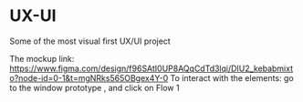 # UX-UI
Some of the most visual first UX/UI project

The mockup link: https://www.figma.com/design/f96SAtI0UP8AQqCdTd3lqi/DIU2_kebabmixto?node-id=0-1&t=mgNRks565OBgex4Y-0
To interact with the elements: go to the window prototype , and click on Flow 1

